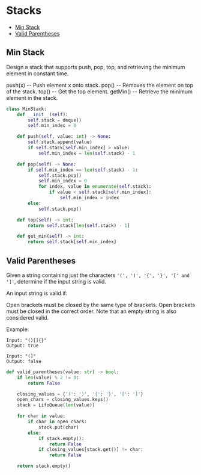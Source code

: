 # Stacks

* [Min Stack](#min-stack)
* [Valid Parentheses](#valid-parentheses)

## Min Stack

Design a stack that supports push, pop, top, and retrieving the minimum element in constant time.

push(x) -- Push element x onto stack.
pop() -- Removes the element on top of the stack.
top() -- Get the top element.
getMin() -- Retrieve the minimum element in the stack.

```python
class MinStack:
    def __init__(self):
        self.stack = deque()
        self.min_index = 0

    def push(self, value: int) -> None:
        self.stack.append(value)
        if self.stack[self.min_index] > value:
            self.min_index = len(self.stack) - 1

    def pop(self) -> None:
        if self.min_index == len(self.stack) - 1:
            self.stack.pop()
            self.min_index = 0
            for index, value in enumerate(self.stack):
                if value < self.stack[self.min_index]:
                    self.min_index = index
        else:
            self.stack.pop()

    def top(self) -> int:
        return self.stack[len(self.stack) - 1]

    def get_min(self) -> int:
        return self.stack[self.min_index]
```

## Valid Parentheses

Given a string containing just the characters `'(', ')', '{', '}', '[' and ']'`, determine if the input string is valid.

An input string is valid if:

Open brackets must be closed by the same type of brackets.
Open brackets must be closed in the correct order.
Note that an empty string is also considered valid.

Example:

```text
Input: "()[]{}"
Output: true

Input: "(]"
Output: false
```

```python
def valid_parentheses(value: str) -> bool:
    if len(value) % 2 != 0:
        return False

    closing_values = {'(': ')', '{': '}', '[': ']'}
    open_chars = closing_values.keys()
    stack = LifoQueue(len(value))

    for char in value:
        if char in open_chars:
            stack.put(char)
        else:
            if stack.empty():
                return False
            if closing_values[stack.get()] != char:
                return False

    return stack.empty()
```